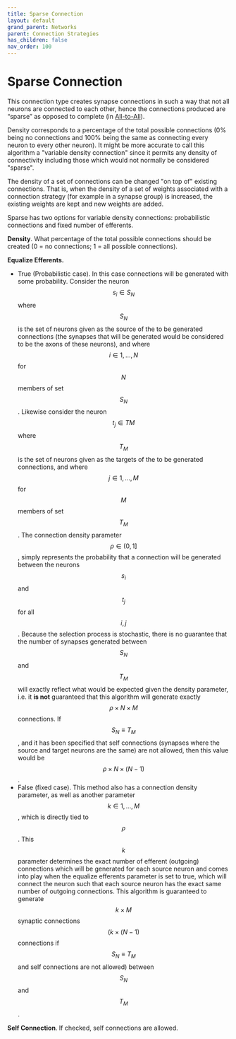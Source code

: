 ```yaml
---
title: Sparse Connection
layout: default
grand_parent: Networks
parent: Connection Strategies
has_children: false
nav_order: 100
---
```


# Sparse Connection

This connection type creates synapse connections in such a way that not all neurons are connected to each other, hence the connections produced are “sparse” as opposed to complete (in [All-to-All](allToAll)).

Density corresponds to a percentage of the total possible connections (0% being no connections and 100% being the same as connecting every neuron to every other neuron). It might be more accurate to call this algorithm a  "variable density connection" since it permits any density of connectivity including those which would not normally be considered "sparse".

The density of a set of connections can be changed "on top of" existing connections. That  is, when the density of a set of weights associated with a connection strategy (for example in a synapse group) is increased, the existing weights are kept and new weights are added. 

Sparse  has two options for variable density connections: probabilistic connections and fixed number of efferents. 
<!-- TODO: Add Image --> 


**Density**. What percentage of the total possible connections should be created (0 = no connections; 1 = all possible connections). 

**Equalize Efferents.** 
- True (Probabilistic case). In this case connections will be generated with some probability. Consider the neuron $$s_i \in S_N$$ where $$S_N$$ is the set of neurons given as the source of the to be generated connections (the synapses that will be generated would be considered to be the axons of these neurons), and where $$i \in { 1, ... , N }$$ for $$N$$ members of set $$S_N$$. Likewise consider the neuron $$t_j \in TM$$ where $$T_M$$ is the set of neurons given as the targets of the to be generated connections, and where $$j \in { 1, ... , M }$$ for $$M$$ members of set $$T_M$$. The connection density parameter $$ρ \in (0, 1]$$, simply represents the probability that a connection will be generated between the neurons $$s_i$$ and $$t_j$$ for all $$i, j$$. Because the selection process is stochastic, there is no guarantee that the number of synapses generated between $$S_N$$ and $$T_M$$ will exactly reflect what would be expected given the density parameter, i.e. it **is not** guaranteed that this algorithm will generate exactly $$\rho \times N \times M$$ connections. If $$S_N ≡ T_M$$, and it has been specified that self connections (synapses where the source and target neurons are the same) are not allowed, then this value would be $$\rho \times N \times (N -1)$$.
- False (fixed case). This method also has a connection density parameter, as well as another parameter $$k \in { 1, \dots , M}$$, which is directly tied to $$\rho$$. This $$k$$ parameter determines the exact number of efferent (outgoing) connections which will be generated for each source neuron and comes into play when the equalize efferents parameter is set to true, which will connect the neuron such that each source neuron has the exact same number of outgoing connections. This algorithm is guaranteed to generate $$k \times M$$ synaptic connections $$(k \times (N - 1)$$ connections if $$S_N ≡ T_M$$ and self connections are not allowed) between $$S_N$$ and $$T_M$$.

**Self Connection**. If checked, self connections are allowed.
